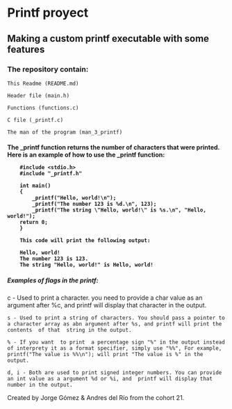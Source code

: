 <h1>Printf proyect</h1>

<h2>Making a custom printf executable with some <br>
 features</h2>

<h3>The repository contain:</h3>
<p>

	This Readme (README.md)

	Header file (main.h)

	Functions (functions.c)

	C file (_printf.c)

	The man of the program (man_3_printf)
</p>
<h4>	
	The _printf function returns the number of characters that were printed.
	Here is an example of how to use the _printf function:
	
		#include <stdio.h>
		#include "_printf.h"
	
		int main()
		{
			_printf("Hello, world!\n");
			_printf("The number 123 is %d.\n", 123);
			_printf("The string \"Hello, world!\" is %s.\n", "Hello, world!");
		return 0;
		}
		
		This code will print the following output:
		
		Hello, world!
		The number 123 is 123.
		The string "Hello, world!" is Hello, world!
</h4>
<h5>
	Examples of flags in the printf:
</h6>
<p>
	c - Used to print a character. you need to provide a char value as an argument after %c, and printf will display that character in the output.

	s - Used to print a string of characters. You should pass a pointer to a character array as abn argument after %s, and printf will print the contents  of that  string in the output.

	% - If you want  to print  a percentage sign "%" in the output instead of interprety it as a format specifier, simply use "%%", For example, printf("The value is %%\n"); will print "The value is %" in the output.

	d, i - Both are used to print signed integer numbers. You can provide an int value as a argument %d or %i, and  printf will display that number in the output.
</p>

<footer>Created by Jorge Gómez & Andres del Río from the cohort 21.</footer>
